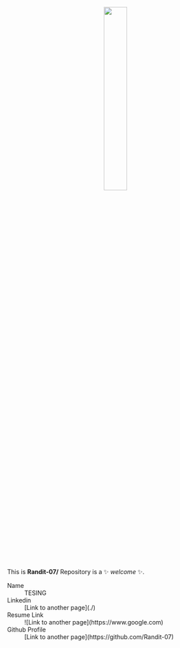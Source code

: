 <!--## Hi there 👋-->


<p align="center" width="100%">
    <img width="33%" src="(https://github.com/user-attachments/assets/a7f54f34-8be4-4844-a3e5-3efafeed10f5)"> 
</p>


This is **Randit-07/** Repository is a ✨ _welcome_ ✨.

<dl>
<dt>Name</dt>
<dd>TESING </dd>
<dt>Linkedin</dt>
<dd>[Link to another page](./)</dd>
<dt>Resume Link</dt>
<dd>![Link to another page](https://www.google.com)</dd>
<dt>Github Profile</dt>
<dd>[Link to another page](https://github.com/Randit-07)</dd>
</dl>



